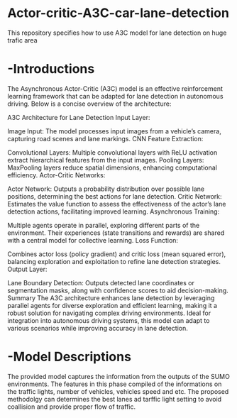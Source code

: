 # Actor-critic-A3C-car-lane-detection
This repository specifies how to use A3C model for lane detection on huge trafic area
# -Introductions 
The Asynchronous Actor-Critic (A3C) model is an effective reinforcement learning framework that can be adapted for lane detection in autonomous driving. Below is a concise overview of the architecture:

A3C Architecture for Lane Detection
Input Layer:

Image Input: The model processes input images from a vehicle’s camera, capturing road scenes and lane markings.
CNN Feature Extraction:

Convolutional Layers: Multiple convolutional layers with ReLU activation extract hierarchical features from the input images.
Pooling Layers: MaxPooling layers reduce spatial dimensions, enhancing computational efficiency.
Actor-Critic Networks:

Actor Network: Outputs a probability distribution over possible lane positions, determining the best actions for lane detection.
Critic Network: Estimates the value function to assess the effectiveness of the actor’s lane detection actions, facilitating improved learning.
Asynchronous Training:

Multiple agents operate in parallel, exploring different parts of the environment. Their experiences (state transitions and rewards) are shared with a central model for collective learning.
Loss Function:

Combines actor loss (policy gradient) and critic loss (mean squared error), balancing exploration and exploitation to refine lane detection strategies.
Output Layer:

Lane Boundary Detection: Outputs detected lane coordinates or segmentation masks, along with confidence scores to aid decision-making.
Summary
The A3C architecture enhances lane detection by leveraging parallel agents for diverse exploration and efficient learning, making it a robust solution for navigating complex driving environments. Ideal for integration into autonomous driving systems, this model can adapt to various scenarios while improving accuracy in lane detection.

# -Model Descriptions
The provided model captures the information from the outputs of the SUMO environments. The features in this phase compiled of the informations on the traffic lights, number of vehicles, vehicles speed and etc. The proposed methodolgy can determines the best lanes ad tarffic light setting to avoid coallision and provide proper flow of traffic.
